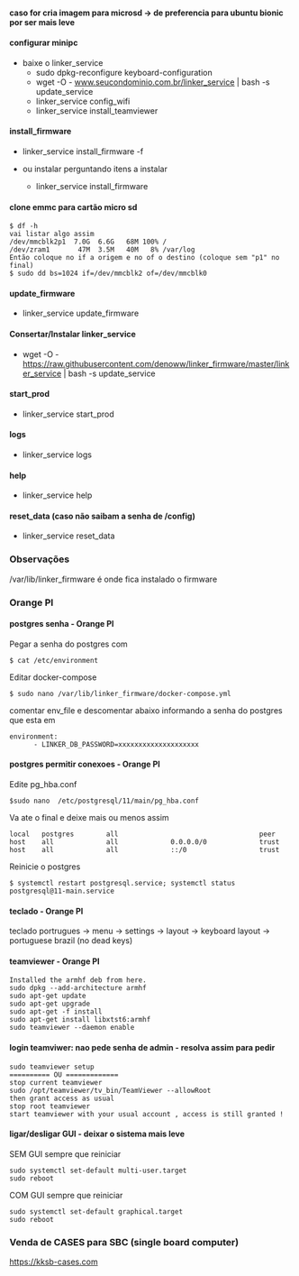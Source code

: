 #### caso for cria imagem para microsd -> de preferencia para ubuntu bionic por ser mais leve

#### configurar minipc

- baixe o linker_service
  - sudo dpkg-reconfigure keyboard-configuration
  - wget -O - www.seucondominio.com.br/linker_service | bash -s update_service
  - linker_service config_wifi
  - linker_service install_teamviewer

#### install_firmware

  - linker_service install_firmware -f


- ou instalar perguntando itens a instalar
  - linker_service install_firmware

#### clone emmc para cartão micro sd

```
$ df -h
vai listar algo assim
/dev/mmcblk2p1  7.0G  6.6G   68M 100% /
/dev/zram1       47M  3.5M   40M   8% /var/log
Então coloque no if a origem e no of o destino (coloque sem "p1" no final)
$ sudo dd bs=1024 if=/dev/mmcblk2 of=/dev/mmcblk0
```

#### update_firmware

- linker_service update_firmware

#### Consertar/Instalar linker_service

- wget -O - https://raw.githubusercontent.com/denoww/linker_firmware/master/linker_service | bash -s update_service

#### start_prod

- linker_service start_prod

#### logs

- linker_service logs

#### help

- linker_service help

#### reset_data (caso não saibam a senha de /config)

- linker_service reset_data


### Observações

/var/lib/linker_firmware é onde fica instalado o firmware


### Orange PI

#### postgres senha - Orange PI

Pegar a senha do postgres com

```$ cat /etc/environment```

Editar docker-compose

```$ sudo nano /var/lib/linker_firmware/docker-compose.yml```

comentar env_file e descomentar abaixo informando a senha do postgres que esta em 

```
environment:
      - LINKER_DB_PASSWORD=xxxxxxxxxxxxxxxxxxxx
```


#### postgres permitir conexoes - Orange PI

Edite pg_hba.conf

```$sudo nano  /etc/postgresql/11/main/pg_hba.conf```

Va ate o final e deixe mais ou menos assim

```
local   postgres        all                                   peer
host    all             all             0.0.0.0/0             trust
host    all             all             ::/0                  trust
```
Reinicie o postgres

```$ systemctl restart postgresql.service; systemctl status postgresql@11-main.service```

#### teclado - Orange PI

teclado portrugues -> menu -> settings -> layout -> keyboard layout -> portuguese brazil (no dead keys)

#### teamviewer - Orange PI

```
Installed the armhf deb from here.
sudo dpkg --add-architecture armhf
sudo apt-get update
sudo apt-get upgrade
sudo apt-get -f install
sudo apt-get install libxtst6:armhf
sudo teamviewer --daemon enable
```
#### login teamviwer: nao pede senha de admin - resolva assim para pedir

```
sudo teamviewer setup
========== OU =============
stop current teamviewer
sudo /opt/teamviewer/tv_bin/TeamViewer --allowRoot
then grant access as usual
stop root teamviewer
start teamviewer with your usual account , access is still granted !
```

#### ligar/desligar GUI - deixar o sistema mais leve

SEM GUI sempre que reiniciar

```
sudo systemctl set-default multi-user.target
sudo reboot
```

COM GUI sempre que reiniciar

```
sudo systemctl set-default graphical.target
sudo reboot
```

### Venda de CASES para SBC (single board computer)

https://kksb-cases.com
